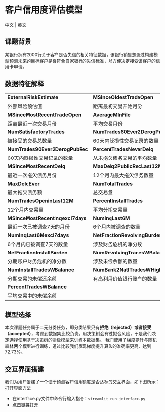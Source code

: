 # 客户信用度评估模型
中文 | [英文](./readme_en)
## 课题背景
某银行拥有2000行关于客户是否失信的相关特征数据，该银行销售想通过构建模型预测未来的目标客户是否符合自家银行的失信标准，以方便决定接受该客户的信用卡申请。
 ## 数据特征解释

|  |  |
|--|--|
|**ExternalRiskEstimate** |**MSinceOldestTradeOpen** |
| 外部风险预估值| 距离最初交易开始月份 |
| **MSinceMostRecentTradeOpen** | **AverageMInFile** |
|  距离最近一次交易月份| 平均交易月份 |
| **NumSatisfactoryTrades** |**NumTrades60Ever2DerogPubRec** |
|被接受的交易总数量| 60天内贬损性交易记录的数量 |
| **NumTrades90Ever2DerogPubRec** | **PercentTradesNeverDelq** |
|   60天内贬损性交易记录的数量| 从未拖欠债务交易的平均数量 |
| **MSinceMostRecentDelq** | **MaxDelq2PublicRecLast12M** |
|   最近一次拖欠债务月份| 12个月内最大拖欠债务数量 |
| **MaxDelqEver** | **NumTotalTrades** |
|   最大拖欠债务额| 总交易量 |
| **NumTradesOpeninLast12M** | **PercentInstallTrades** |
|   12个月内交易量| 平均分期交易量 |
| **MSinceMostRecentInqexcl7days** | **NumInqLast6M** |
|   最近一次已被调查7天的月份| 6个月内被调查的数量 |
| **NumInqLast6Mexcl7days** | **NetFractionRevolvingBurden** |
|   6个月内已被调查7天的数量| 涉及财务危机的净分数 |
| **NetFractionInstallBurden** | **NumRevolvingTradesWBalance** |
|   分期账户财务危机的净分数| 涉及未偿余额的数量 |
| **NumInstallTradesWBalance** | **NumBank2NatlTradesWHighUtilization** |
|   分期交易的未偿还余额| 有高利用价值银行账户的数量|
| **PercentTradesWBalance** |  |
|   平均交易中的未偿余额| |

## 模型选择
本次课题任务属于二元分类任务，即分类结果只有**拒绝（rejected）**或者**接受（accepted）**，考虑到数据集比较负责，用决策树会有过拟合风险，于是我们决定选择使用基于决策树的高级模型来训练本数据集。
我们使用了梯度提升与随机森林两个模型进行训练，通过比较我们发现梯度提升算法的准确率更高，达到72.73%。

## 交互界面搭建
我们为用户搭建了一个便于预测客户信用额度是否达标的交互界面，如下图所示：
打开界面方法

 - 在interface.py文件中命令行输入指令：`streamlit run interface.py`
 - [点击链接打开](https://fent1-advancedpython-interface-evd5ob.streamlit.app/)
